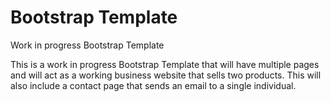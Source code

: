 # Bootstrap Template
Work in progress Bootstrap Template

This is a work in progress Bootstrap Template that will have multiple pages and will act as a working business
website that sells two products. This will also include a contact page that sends an email to a single individual. 
